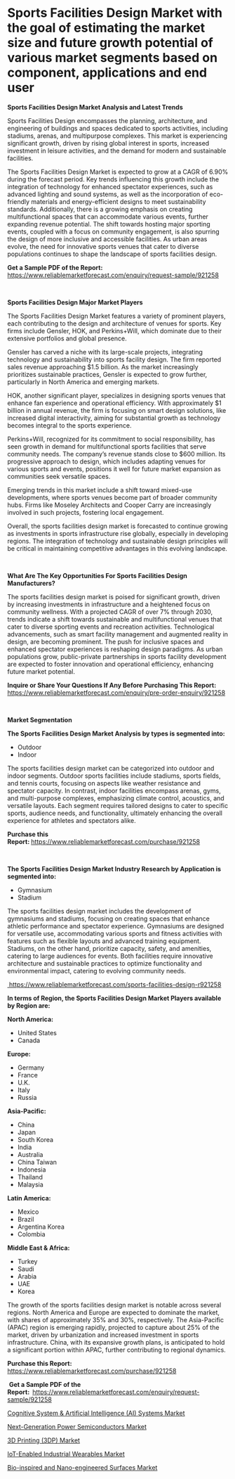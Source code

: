 <p><h1>Sports Facilities Design Market with the goal of estimating the market size and future growth potential of various market segments based on component, applications and end user</h1></p><p><strong>Sports Facilities Design Market Analysis and Latest Trends</strong></p>
<p><p>Sports Facilities Design encompasses the planning, architecture, and engineering of buildings and spaces dedicated to sports activities, including stadiums, arenas, and multipurpose complexes. This market is experiencing significant growth, driven by rising global interest in sports, increased investment in leisure activities, and the demand for modern and sustainable facilities.</p><p>The Sports Facilities Design Market is expected to grow at a CAGR of 6.90% during the forecast period. Key trends influencing this growth include the integration of technology for enhanced spectator experiences, such as advanced lighting and sound systems, as well as the incorporation of eco-friendly materials and energy-efficient designs to meet sustainability standards. Additionally, there is a growing emphasis on creating multifunctional spaces that can accommodate various events, further expanding revenue potential. The shift towards hosting major sporting events, coupled with a focus on community engagement, is also spurring the design of more inclusive and accessible facilities. As urban areas evolve, the need for innovative sports venues that cater to diverse populations continues to shape the landscape of sports facilities design.</p></p>
<p><strong>Get a Sample PDF of the Report:&nbsp;</strong> <a href="https://www.reliablemarketforecast.com/enquiry/request-sample/921258?utm_campaign=1140&utm_medium=2&utm_source=Github&utm_content=ia&utm_term=05032025&utm_id=sports-facilities-design">https://www.reliablemarketforecast.com/enquiry/request-sample/921258</a></p>
<p>&nbsp;</p>
<p><strong>Sports Facilities Design Major Market Players</strong></p>
<p><p>The Sports Facilities Design Market features a variety of prominent players, each contributing to the design and architecture of venues for sports. Key firms include Gensler, HOK, and Perkins+Will, which dominate due to their extensive portfolios and global presence. </p><p>Gensler has carved a niche with its large-scale projects, integrating technology and sustainability into sports facility design. The firm reported sales revenue approaching $1.5 billion. As the market increasingly prioritizes sustainable practices, Gensler is expected to grow further, particularly in North America and emerging markets.</p><p>HOK, another significant player, specializes in designing sports venues that enhance fan experience and operational efficiency. With approximately $1 billion in annual revenue, the firm is focusing on smart design solutions, like increased digital interactivity, aiming for substantial growth as technology becomes integral to the sports experience.</p><p>Perkins+Will, recognized for its commitment to social responsibility, has seen growth in demand for multifunctional sports facilities that serve community needs. The company’s revenue stands close to $600 million. Its progressive approach to design, which includes adapting venues for various sports and events, positions it well for future market expansion as communities seek versatile spaces.</p><p>Emerging trends in this market include a shift toward mixed-use developments, where sports venues become part of broader community hubs. Firms like Moseley Architects and Cooper Carry are increasingly involved in such projects, fostering local engagement.</p><p>Overall, the sports facilities design market is forecasted to continue growing as investments in sports infrastructure rise globally, especially in developing regions. The integration of technology and sustainable design principles will be critical in maintaining competitive advantages in this evolving landscape.</p></p>
<p>&nbsp;</p>
<p><strong>What Are The Key Opportunities For Sports Facilities Design Manufacturers?</strong></p>
<p><p>The sports facilities design market is poised for significant growth, driven by increasing investments in infrastructure and a heightened focus on community wellness. With a projected CAGR of over 7% through 2030, trends indicate a shift towards sustainable and multifunctional venues that cater to diverse sporting events and recreation activities. Technological advancements, such as smart facility management and augmented reality in design, are becoming prominent. The push for inclusive spaces and enhanced spectator experiences is reshaping design paradigms. As urban populations grow, public-private partnerships in sports facility development are expected to foster innovation and operational efficiency, enhancing future market potential.</p></p>
<p><strong>Inquire or Share Your Questions If Any Before Purchasing This Report:</strong> <a href="https://www.reliablemarketforecast.com/enquiry/pre-order-enquiry/921258?utm_campaign=1140&utm_medium=2&utm_source=Github&utm_content=ia&utm_term=05032025&utm_id=sports-facilities-design">https://www.reliablemarketforecast.com/enquiry/pre-order-enquiry/921258</a></p>
<p>&nbsp;</p>
<p><strong>Market Segmentation</strong></p>
<p><strong>The Sports Facilities Design Market Analysis by types is segmented into:</strong></p>
<p><ul><li>Outdoor</li><li>Indoor</li></ul></p>
<p><p>The sports facilities design market can be categorized into outdoor and indoor segments. Outdoor sports facilities include stadiums, sports fields, and tennis courts, focusing on aspects like weather resistance and spectator capacity. In contrast, indoor facilities encompass arenas, gyms, and multi-purpose complexes, emphasizing climate control, acoustics, and versatile layouts. Each segment requires tailored designs to cater to specific sports, audience needs, and functionality, ultimately enhancing the overall experience for athletes and spectators alike.</p></p>
<p><strong>Purchase this Report:&nbsp;</strong><a href="https://www.reliablemarketforecast.com/purchase/921258?utm_campaign=1140&utm_medium=2&utm_source=Github&utm_content=ia&utm_term=05032025&utm_id=sports-facilities-design">https://www.reliablemarketforecast.com/purchase/921258</a></p>
<p>&nbsp;</p>
<p><strong>The Sports Facilities Design Market Industry Research by Application is segmented into:</strong></p>
<p><ul><li>Gymnasium</li><li>Stadium</li></ul></p>
<p><p>The sports facilities design market includes the development of gymnasiums and stadiums, focusing on creating spaces that enhance athletic performance and spectator experience. Gymnasiums are designed for versatile use, accommodating various sports and fitness activities with features such as flexible layouts and advanced training equipment. Stadiums, on the other hand, prioritize capacity, safety, and amenities, catering to large audiences for events. Both facilities require innovative architecture and sustainable practices to optimize functionality and environmental impact, catering to evolving community needs.</p></p>
<p><a href="https://www.reliablemarketforecast.com/sports-facilities-design-r921258?utm_campaign=1140&utm_medium=2&utm_source=Github&utm_content=ia&utm_term=05032025&utm_id=sports-facilities-design">&nbsp;https://www.reliablemarketforecast.com/sports-facilities-design-r921258</a></p>
<p><strong>In terms of Region, the Sports Facilities Design Market Players available by Region are:</strong></p>
<p>
    <p> <strong> North America: </strong>
        <ul>
            <li>United States</li>
            <li>Canada</li>
        </ul>
        </p> 
    <p> <strong> Europe: </strong>
        <ul>
            <li>Germany</li>
            <li>France</li>
            <li>U.K.</li>
            <li>Italy</li>
            <li>Russia</li>
        </ul>
        </p> 
    <p> <strong> Asia-Pacific: </strong>
        <ul>
            <li>China</li>
            <li>Japan</li>
            <li>South Korea</li>
            <li>India</li>
            <li>Australia</li>
            <li>China Taiwan</li>
            <li>Indonesia</li>
            <li>Thailand</li>
            <li>Malaysia</li>
        </ul>
        </p> 
    <p> <strong> Latin America: </strong>
        <ul>
            <li>Mexico</li>
            <li>Brazil</li>
            <li>Argentina Korea</li>
            <li>Colombia</li>
        </ul>
        </p> 
    <p> <strong> Middle East & Africa: </strong>
        <ul>
            <li>Turkey</li>
            <li>Saudi</li>
            <li>Arabia</li>
            <li>UAE</li>
            <li>Korea</li>
        </ul>
    </p>
    </p>
<p><p>The growth of the sports facilities design market is notable across several regions. North America and Europe are expected to dominate the market, with shares of approximately 35% and 30%, respectively. The Asia-Pacific (APAC) region is emerging rapidly, projected to capture about 25% of the market, driven by urbanization and increased investment in sports infrastructure. China, with its expansive growth plans, is anticipated to hold a significant portion within APAC, further contributing to regional dynamics.</p></p>
<p><strong>Purchase this Report: </strong><a href="https://www.reliablemarketforecast.com/purchase/921258?utm_campaign=1140&utm_medium=2&utm_source=Github&utm_content=ia&utm_term=05032025&utm_id=sports-facilities-design">https://www.reliablemarketforecast.com/purchase/921258</a></p>
<p>&nbsp;<strong>Get a Sample PDF of the Report:&nbsp;&nbsp;</strong><a href="https://www.reliablemarketforecast.com/enquiry/request-sample/921258?utm_campaign=1140&utm_medium=2&utm_source=Github&utm_content=ia&utm_term=05032025&utm_id=sports-facilities-design">https://www.reliablemarketforecast.com/enquiry/request-sample/921258</a></p>
<p><strong></strong></p>
<p><p><a href="https://github.com/busamoleankk/Market-Research-Report-List-1/blob/main/cognitive-system-artificial-intelligence-ai-systems-market.md?utm_campaign=1140&utm_medium=2&utm_source=Github&utm_content=ia&utm_term=05032025&utm_id=sports-facilities-design">Cognitive System & Artificial Intelligence (AI) Systems Market</a></p><p><a href="https://github.com/kanetaerkid/Market-Research-Report-List-1/blob/main/next-generation-power-semiconductors-market.md?utm_campaign=1140&utm_medium=2&utm_source=Github&utm_content=ia&utm_term=05032025&utm_id=sports-facilities-design">Next-Generation Power Semiconductors Market</a></p><p><a href="https://github.com/yodhafirorae/Market-Research-Report-List-1/blob/main/3d-printing-3dp-market.md?utm_campaign=1140&utm_medium=2&utm_source=Github&utm_content=ia&utm_term=05032025&utm_id=sports-facilities-design">3D Printing (3DP) Market</a></p><p><a href="https://github.com/madethkijori/Market-Research-Report-List-1/blob/main/iot-enabled-industrial-wearables-market.md?utm_campaign=1140&utm_medium=2&utm_source=Github&utm_content=ia&utm_term=05032025&utm_id=sports-facilities-design">IoT-Enabled Industrial Wearables Market</a></p><p><a href="https://github.com/cayposshefin/Market-Research-Report-List-1/blob/main/bio-inspired-and-nano-engineered-surfaces-market.md?utm_campaign=1140&utm_medium=2&utm_source=Github&utm_content=ia&utm_term=05032025&utm_id=sports-facilities-design">Bio-inspired and Nano-engineered Surfaces Market</a></p></p>